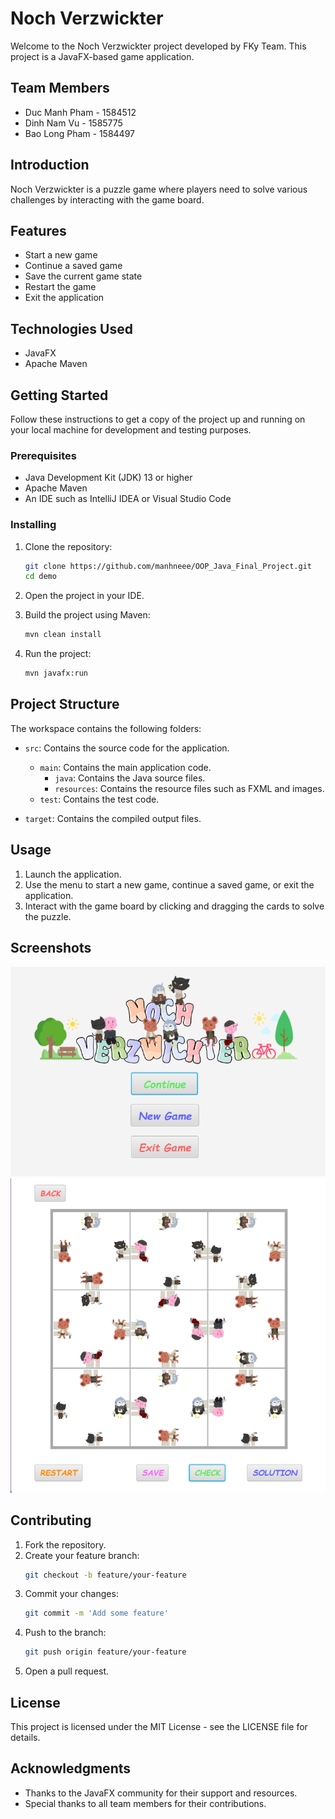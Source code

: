 # Noch Verzwickter

Welcome to the Noch Verzwickter project developed by FKy Team. This project is a JavaFX-based game application.

## Team Members

- Duc Manh Pham - 1584512
- Dinh Nam Vu - 1585775
- Bao Long Pham - 1584497

## Introduction

Noch Verzwickter is a puzzle game where players need to solve various challenges by interacting with the game board.

## Features

- Start a new game
- Continue a saved game
- Save the current game state
- Restart the game
- Exit the application

## Technologies Used

- JavaFX
- Apache Maven

## Getting Started

Follow these instructions to get a copy of the project up and running on your local machine for development and testing purposes.

### Prerequisites

- Java Development Kit (JDK) 13 or higher
- Apache Maven
- An IDE such as IntelliJ IDEA or Visual Studio Code

### Installing

1. Clone the repository:
    ```sh
    git clone https://github.com/manhneee/OOP_Java_Final_Project.git
    cd demo
    ```

2. Open the project in your IDE.

3. Build the project using Maven:
    ```sh
    mvn clean install
    ```

4. Run the project:
    ```sh
    mvn javafx:run
    ```

## Project Structure

The workspace contains the following folders:

- `src`: Contains the source code for the application.
  - `main`: Contains the main application code.
    - `java`: Contains the Java source files.
    - `resources`: Contains the resource files such as FXML and images.
  - `test`: Contains the test code.

- `target`: Contains the compiled output files.

## Usage

1. Launch the application.
2. Use the menu to start a new game, continue a saved game, or exit the application.
3. Interact with the game board by clicking and dragging the cards to solve the puzzle.

## Screenshots

![Screenshot 1](GUI/menu.png)
![Screenshot 2](GUI/gamePlay.png)

## Contributing

1. Fork the repository.
2. Create your feature branch:
    ```sh
    git checkout -b feature/your-feature
    ```
3. Commit your changes:
    ```sh
    git commit -m 'Add some feature'
    ```
4. Push to the branch:
    ```sh
    git push origin feature/your-feature
    ```
5. Open a pull request.

## License

This project is licensed under the MIT License - see the LICENSE file for details.

## Acknowledgments

- Thanks to the JavaFX community for their support and resources.
- Special thanks to all team members for their contributions.